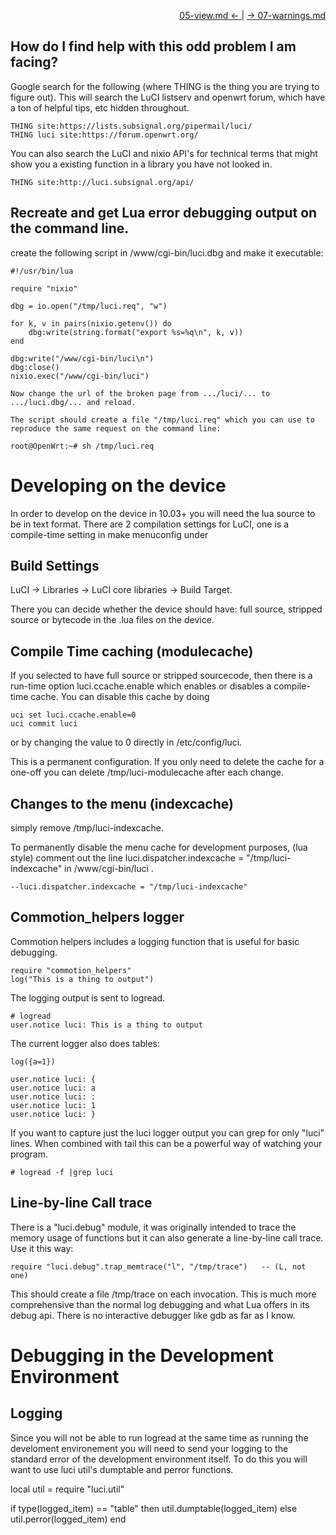<p align="right"><a href="05-view.md">05-view.md &larr; </a> | <a href="07-warnings.md">&rarr; 07-warnings.md</a></p>

How do I find help with this odd problem I am facing?
------------------------------------------------------

Google search for the following (where THING is the thing you are trying to figure out). This will search the LuCI listserv and openwrt forum, which have a ton of helpful tips, etc hidden throughout.

    THING site:https://lists.subsignal.org/pipermail/luci/
    THING luci site:https://forum.openwrt.org/

You can also search the LuCI and nixio API's for technical terms that might show you a existing function in a library you have not looked in.

    THING site:http://luci.subsignal.org/api/


Recreate and get Lua error debugging output on the command line.
--------------------------

create the following script in /www/cgi-bin/luci.dbg and make it executable:

    #!/usr/bin/lua

    require "nixio"

    dbg = io.open("/tmp/luci.req", "w")

    for k, v in pairs(nixio.getenv()) do
        dbg:write(string.format("export %s=%q\n", k, v))
    end

    dbg:write("/www/cgi-bin/luci\n")
    dbg:close()
    nixio.exec("/www/cgi-bin/luci")

    Now change the url of the broken page from .../luci/... to .../luci.dbg/... and reload.

    The script should create a file "/tmp/luci.req" which you can use to reproduce the same request on the command line:

    root@OpenWrt:~# sh /tmp/luci.req


Developing on the device
========================

In order to develop on the device in 10.03+ you will need the lua source to be in text format. There are 2 compilation settings for LuCI, one is a compile-time setting in make menuconfig under

Build Settings
--------------

LuCI -> Libraries -> LuCI core libraries -> Build Target.

There you can decide whether the device should have: full source, stripped source or bytecode in the .lua files on the device.

Compile Time caching (modulecache)
-----------------------------------

If you selected to have full source or stripped sourcecode, then there is a run-time option luci.ccache.enable which enables or disables a compile-time cache.  You can disable this cache by doing

    uci set luci.ccache.enable=0
    uci commit luci

or by changing the value to 0 directly in /etc/config/luci.

This is a permanent configuration.  If you only need to delete the cache for a one-off you can delete /tmp/luci-modulecache after each change.

Changes to the menu (indexcache)
--------------------

simply remove /tmp/luci-indexcache.

To permanently disable the menu cache for development purposes, (lua style) comment out the line
luci.dispatcher.indexcache = "/tmp/luci-indexcache" in /www/cgi-bin/luci .

    --luci.dispatcher.indexcache = "/tmp/luci-indexcache"


Commotion_helpers logger
-----------------------

Commotion helpers includes a logging function that is useful for basic debugging.

    require "commotion_helpers"
    log("This is a thing to output")

The logging output is sent to logread.

    # logread
    user.notice luci: This is a thing to output

The current logger also does tables:

    log({a=1})

    user.notice luci: {
    user.notice luci: a
    user.notice luci: :
    user.notice luci: 1
    user.notice luci: }

If you want to capture just the luci logger output you can grep for only "luci" lines. When combined with tail this can be a powerful way of watching your program.

    # logread -f |grep luci

Line-by-line Call trace
------------------------

There is a "luci.debug" module, it was originally intended to trace the
memory usage of functions but it can also generate a line-by-line call
trace. Use it this way:

    require "luci.debug".trap_memtrace("l", "/tmp/trace")   -- (L, not one)

This should create a file /tmp/trace on each invocation. This is much more comprehensive than the normal log debugging and what Lua offers in its debug api. There is no interactive debugger like gdb as far as I know.


Debugging in the Development Environment
=======================================

Logging
-----------------
Since you will not be able to run logread at the same time as running the develoment environement you will need to send your logging to the standard error of the development environment itself. To do this you will want to use luci util's dumptable  and perror functions.

local util = require "luci.util"

if type(logged_item) == "table" then
   util.dumptable(logged_item)
else
   util.perror(logged_item)
end
